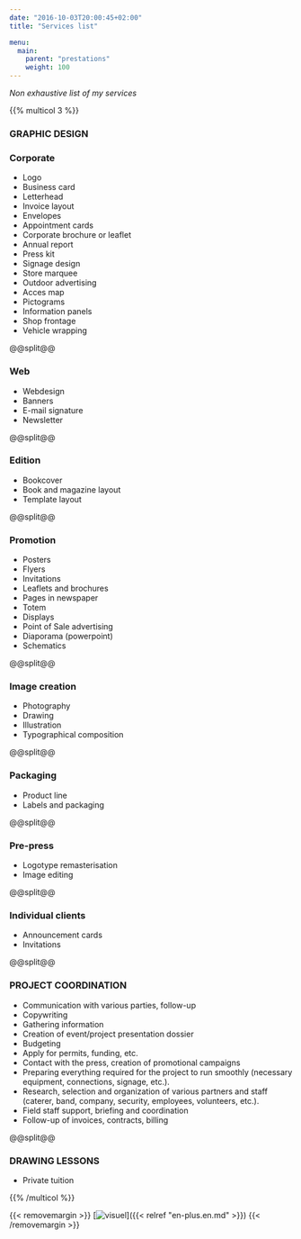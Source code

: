 ```yaml
---
date: "2016-10-03T20:00:45+02:00"
title: "Services list"

menu:
  main:
    parent: "prestations"
    weight: 100
---
```

*Non exhaustive list of my services*

{{% multicol 3 %}}
### GRAPHIC DESIGN

### Corporate
   *  Logo
   *  Business card
   *  Letterhead
   *  Invoice layout
   *  Envelopes
   *  Appointment cards
   *  Corporate brochure or leaflet
   *  Annual report
   *  Press kit
   *  Signage design
   *  Store marquee
   *  Outdoor advertising
   *  Acces map
   *  Pictograms
   *  Information panels
   *  Shop frontage
   *  Vehicle wrapping

@@split@@

### Web
   *  Webdesign
   *  Banners
   *  E-mail signature
   *  Newsletter

@@split@@

### Edition
   *  Bookcover
   *  Book and magazine layout
   *  Template layout


@@split@@

### Promotion
   *  Posters
   *  Flyers
   *  Invitations
   *  Leaflets and brochures
   *  Pages in newspaper
   *  Totem
   *  Displays
   *  Point of Sale advertising
   *  Diaporama (powerpoint)
   *  Schematics

@@split@@


### Image creation
   *  Photography
   *  Drawing
   *  Illustration
   *  Typographical composition

@@split@@

### Packaging
   *  Product line
   *  Labels and packaging

@@split@@

### Pre-press
   *  Logotype remasterisation
   *  Image editing

@@split@@

### Individual clients
   *  Announcement cards
   *  Invitations

@@split@@


### PROJECT COORDINATION
   *  Communication with various parties, follow-up
   *  Copywriting
   *  Gathering information
   *  Creation of event/project presentation dossier
   *  Budgeting
   *  Apply for permits, funding, etc.
   *  Contact with the press, creation of promotional campaigns
   *  Preparing everything required for the project to run smoothly (necessary equipment, connections, signage, etc.).
   *  Research, selection and organization of various partners and staff (caterer, band, company, security, employees, volunteers, etc.).
   *  Field staff support, briefing and coordination
   *  Follow-up of invoices, contracts, billing

@@split@@

### DRAWING LESSONS
   *  Private tuition

{{% /multicol %}}

{{< removemargin >}}
[![visuel](/img/visuel-1024x348.png)]({{< relref "en-plus.en.md" >}})
{{< /removemargin >}}
